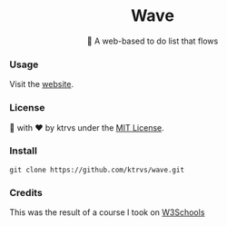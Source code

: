 <h1 align="center"> Wave </h1>
<p align="center"> 🌊  A web-based to do list that flows </p>

### Usage
Visit the [website](http://ktrvs.com/wave/).

### License 
🎨 with ❤️ by ktrvs under the [MIT License](http://ktrvs.com/mymit/).

### Install
```
git clone https://github.com/ktrvs/wave.git
```

### Credits
This was the result of a course I took on [W3Schools](https://www.w3schools.com)
